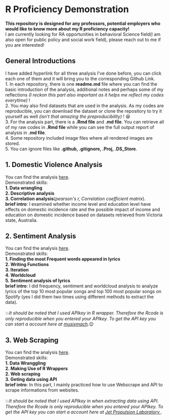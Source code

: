 # R Proficiency Demonstration
**This repository is designed for any professors, potential employers who would like to know more about my R proficiency capacity!**
<br/>I am currently looking for RA opportunities in behavioral Science field(I am also open for public policy and social work field), please reach out to me if you are interested!

## General Introductions 
I have added hyperlink for all three analysis I've done before, you can click each one of them and it will bring you to the corresponding Github Link. 
<br/>1. In each repository, there is one **readme.md** file where you can find the basic introduction of the analysis, additional notes and perhaps some of my reflections *(I reckon this part also important as it helps me reflect my codes everytime)* !
<br/>2. You may also find datasets that are used in the analysis. As my codes are reproducible, you can download the dataset or clone the repository to try it yourself as well *(isn't that amazing the preproducibility)* !
:satisfied:
<br/>3. For the analysis part, there is a **.Rmd file** and **.md file**. You can retrieve all of my raw codes in **.Rmd file** while you can see the full output report of analysis in **.md file**. 
<br/>4. Some repository included image files where all rendered images are stored. 
<br/>5. You can ignore files like **.github, .gitignore, .Proj, .DS_Store**.


## 1. Domestic Violence Analysis
You can find the analysis [here](https://github.com/JunyouC/R_Proficiency_Demonstration-me/tree/main/domestic_violence_analysis).
<br/>Demonstrated skills: 
</br>**1. Data wrangling**
</br>**2. Descriptive analysis**
</br>**3. Correlation analysis**(*pearson's r, Correlation coefficient matrix*).
<br/>**brief intro**: I examined whether income level and education level have effects on domestic incidence rate and the possible impact of income and education on domestic incidence based on datasets retrieved from Victoria state, Australia. 

## 2. Sentiment Analysis
You can find the analysis [here](https://github.com/JunyouC/R_Proficiency_Demonstration-me/tree/main/sentiment_analysis).
<br/>Demonstrated skills: 
</br>**1. Finding the most Frequent words appeared in lyrics** 
</br>**2. Writing Functions**
</br>**3. Iteration**
</br>**4. Worldcloud**
</br>**5. Sentiment analysis of lyrics**
<br/>**brief intro**: I did frequency, sentiment and worldcloud analysis to analyze lyrics of the top 10 most popular songs and top 100 most popular songs on Spotify (yes I did them two times using different methods to extract the data). 
<br/>
<br/>:boom:*It should be noted that I used APIkey in R wrapper. Therefore the Rcode is only reproducible when you entered your APIkey. To get the API key you can start a account here at [musixmach](https://developer.musixmatch.com/).*:wink:

## 3. Web Scraping
You can find the analysis [here](https://github.com/JunyouC/R_Proficiency_Demonstration-me/tree/main/webscraping).
<br/>Demonstrated skills: 
</br>**1. Data Wranggling** 
</br>**2. Making Use of R Wrappers**
</br>**2. Web scraping**
</br>**3. Geting data using API**
<br/>**brief intro**: In this part, I mainly practiced how to use Webscrape and API to scrape informations from websites. 
<br/>
<br/> :boom:*It should be noted that I used APIkey in when extracting data using API. Therefore the Rcode is only reproducible when you entered your APIkey. To get the API key you can start a account here at [ Jet Propulsion Laboratory ](https://ssd-api.jpl.nasa.gov/doc/cad.html).*

